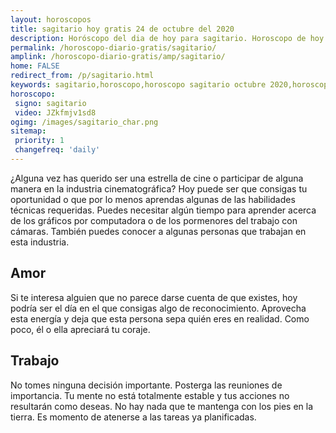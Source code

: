 ```yaml
---
layout: horoscopos
title: sagitario hoy gratis 24 de octubre del 2020 
description: Horóscopo del dia de hoy para sagitario. Horoscopo de hoy 24 de octubre del 2020. Las predicciones de amor, trabajo, vida personal gratis.
permalink: /horoscopo-diario-gratis/sagitario/
amplink: /horoscopo-diario-gratis/amp/sagitario/
home: FALSE
redirect_from: /p/sagitario.html
keywords: sagitario,horoscopo,horoscopo sagitario octubre 2020,horoscopo sagitario hoy,tarot sagitario octubre 2020,horoscopo sagitario,tarot sagitario hoy,horoscopo de hoy,horoscopo diario,tarot del amor,horoscopo de hoy sagitario,horoscopo diario del tarot, Horoscopo de hoy sagitario 24 de octubre del 2020,horóscopo del día, el horoscopo de hoy
horoscopo:
 signo: sagitario
 video: JZkfmjv1sd8
ogimg: /images/sagitario_char.png
sitemap:
 priority: 1
 changefreq: 'daily'
---
```



¿Alguna vez has querido ser una estrella de cine o participar de alguna manera en la industria cinematográfica? Hoy puede ser que consigas tu oportunidad o que por lo menos aprendas algunas de las habilidades técnicas requeridas. Puedes necesitar algún tiempo para aprender acerca de los gráficos por computadora o de los pormenores del trabajo con cámaras. También puedes conocer a algunas personas que trabajan en esta industria.

## Amor

Si te interesa alguien que no parece darse cuenta de que existes, hoy podría ser el día en el que consigas algo de reconocimiento. Aprovecha esta energía y deja que esta persona sepa quién eres en realidad. Como poco, él o ella apreciará tu coraje.

## Trabajo

No tomes ninguna decisión importante. Posterga las reuniones de importancia. Tu mente no está totalmente estable y tus acciones no resultarán como deseas. No hay nada que te mantenga con los pies en la tierra. Es momento de atenerse a las tareas ya planificadas.